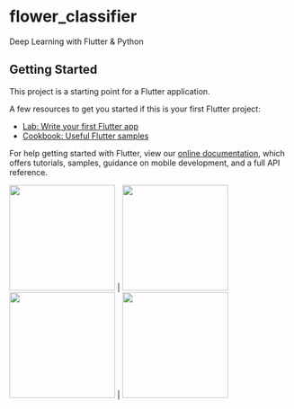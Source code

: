 # flower_classifier

Deep Learning with Flutter & Python

## Getting Started

This project is a starting point for a Flutter application.

A few resources to get you started if this is your first Flutter project:

- [Lab: Write your first Flutter app](https://flutter.dev/docs/get-started/codelab)
- [Cookbook: Useful Flutter samples](https://flutter.dev/docs/cookbook)

For help getting started with Flutter, view our
[online documentation](https://flutter.dev/docs), which offers tutorials,
samples, guidance on mobile development, and a full API reference.

<img src="https://user-images.githubusercontent.com/15108480/158584515-f55459d9-771e-42f2-b5da-fb37566a4e2a.jpg" width="188"> |
<img src="https://user-images.githubusercontent.com/15108480/158584522-ee41807f-6a29-438d-96f2-e4cd8b4a9a80.jpg" width="188">
<img src="https://user-images.githubusercontent.com/15108480/158584525-cf332343-7018-4dbb-b0b8-8f9a9f2c2f7d.jpg" width="188"> |
<img src="https://user-images.githubusercontent.com/15108480/158584530-738f6405-0105-471d-9a05-3b6f7b9cf5fe.jpg" width="188">
